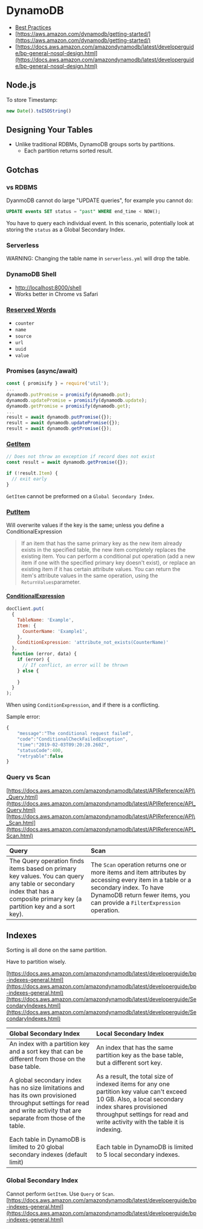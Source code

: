 # DynamoDB

* [Best Practices](https://docs.aws.amazon.com/amazondynamodb/latest/developerguide/best-practices.html)
* [https://aws.amazon.com/dynamodb/getting-started/](https://aws.amazon.com/dynamodb/getting-started/)
* [https://docs.aws.amazon.com/amazondynamodb/latest/developerguide/bp-general-nosql-design.html](https://docs.aws.amazon.com/amazondynamodb/latest/developerguide/bp-general-nosql-design.html)

## Node.js

To store Timestamp:

```javascript
new Date().toISOString()
```

## Designing Your Tables

* Unlike traditional RDBMs, DynamoDB groups sorts by partitions.
  * Each partition returns sorted result.

## Gotchas

### vs RDBMS

DyanmoDB cannot do large "UPDATE queries", for example you cannot do:

```sql
UPDATE events SET status = "past" WHERE end_time < NOW();
```

You have to query each individual event. In this scenario, potentially look at storing the `status` as a Global Secondary Index.

### Serverless

WARNING: Changing the table name in `serverless.yml` will drop the table.

### DynamoDB Shell

* [http://localhost:8000/shell](http://localhost:8000/shell)
* Works better in Chrome vs Safari

### [Reserved Words](https://docs.aws.amazon.com/amazondynamodb/latest/developerguide/ReservedWords.html)

* `counter`
* `name`
* `source`
* `url`
* `uuid`
* `value`

### Promises \(async/await\)

```javascript
const { promisify } = require('util');
...
dynamodb.putPromise = promisify(dynamodb.put);
dynamodb.updatePromise = promisify(dynamodb.update);
dynamodb.getPromise = promisify(dynamodb.get);
...
result = await dynamodb.putPromise({});
result = await dynamodb.updatePromise({});
result = await dynamodb.getPromise({});

```

### [GetItem](https://docs.aws.amazon.com/amazondynamodb/latest/APIReference/API_GetItem.html)

```javascript
// Does not throw an exception if record does not exist
const result = await dynamodb.getPromise({});

if (!result.Item) {
  // exit early
}
```

`GetItem` cannot be preformed on a `Global Secondary Index`.

### [PutItem](https://docs.aws.amazon.com/amazondynamodb/latest/APIReference/API_PutItem.html)

Will overwrite values if the key is the same; unless you define a ConditionalExpression

> If an item that has the same primary key as the new item already exists in the specified table, the new item completely replaces the existing item. You can perform a conditional put operation \(add a new item if one with the specified primary key doesn't exist\), or replace an existing item if it has certain attribute values. You can return the item's attribute values in the same operation, using the `ReturnValues`parameter.

#### [ConditionalExpression](https://docs.aws.amazon.com/amazondynamodb/latest/developerguide/Expressions.ConditionExpressions.html)

```javascript
docClient.put(
  {
    TableName: 'Example',
    Item: {
      CounterName: 'Example1',
    },
    ConditionExpression: 'attribute_not_exists(CounterName)'
  },
  function (error, data) {
    if (error) {
      // If conflict, an error will be thrown
    } else {
      
    }
  }
);
```

When using `ConditionExpression`, and if there is a conflicting.

Sample error:

```javascript
{
    "message":"The conditional request failed",
    "code":"ConditionalCheckFailedException",
    "time":"2019-02-03T09:20:20.260Z",
    "statusCode":400,
    "retryable":false
}
```

### Query vs Scan

[https://docs.aws.amazon.com/amazondynamodb/latest/APIReference/API\_Query.html](https://docs.aws.amazon.com/amazondynamodb/latest/APIReference/API_Query.html)  
[https://docs.aws.amazon.com/amazondynamodb/latest/APIReference/API\_Scan.html](https://docs.aws.amazon.com/amazondynamodb/latest/APIReference/API_Scan.html)

| Query | Scan |
| :--- | :--- |
| The Query operation finds items based on primary key values. You can query any table or secondary index that has a composite primary key \(a partition key and a sort key\). | The `Scan` operation returns one or more items and item attributes by accessing every item in a table or a secondary index. To have DynamoDB return fewer items, you can provide a `FilterExpression` operation.  |

## Indexes

Sorting is all done on the same partition.

Have to partition wisely.

[https://docs.aws.amazon.com/amazondynamodb/latest/developerguide/bp-indexes-general.html](https://docs.aws.amazon.com/amazondynamodb/latest/developerguide/bp-indexes-general.html)[https://docs.aws.amazon.com/amazondynamodb/latest/developerguide/SecondaryIndexes.html](https://docs.aws.amazon.com/amazondynamodb/latest/developerguide/SecondaryIndexes.html)

| Global Secondary Index | Local Secondary Index |
| :--- | :--- |
| An index with a partition key and a sort key that can be different from those on the base table. | An index that has the same partition key as the base table, but a different sort key. |
| A global secondary index has no size limitations and has its own provisioned throughput settings for read and write activity that are separate from those of the table. | As a result, the total size of indexed items for any one partition key value can't exceed 10 GB. Also, a local secondary index shares provisioned throughput settings for read and write activity with the table it is indexing. |
| Each table in DynamoDB is limited to 20 global secondary indexes \(default limit\) | Each table in DynamoDB is limited to 5 local secondary indexes. |

### Global Secondary Index

Cannot perform `GetItem`. Use `Query` or `Scan`.  
[https://docs.aws.amazon.com/amazondynamodb/latest/developerguide/bp-indexes-general.html](https://docs.aws.amazon.com/amazondynamodb/latest/developerguide/bp-indexes-general.html)

